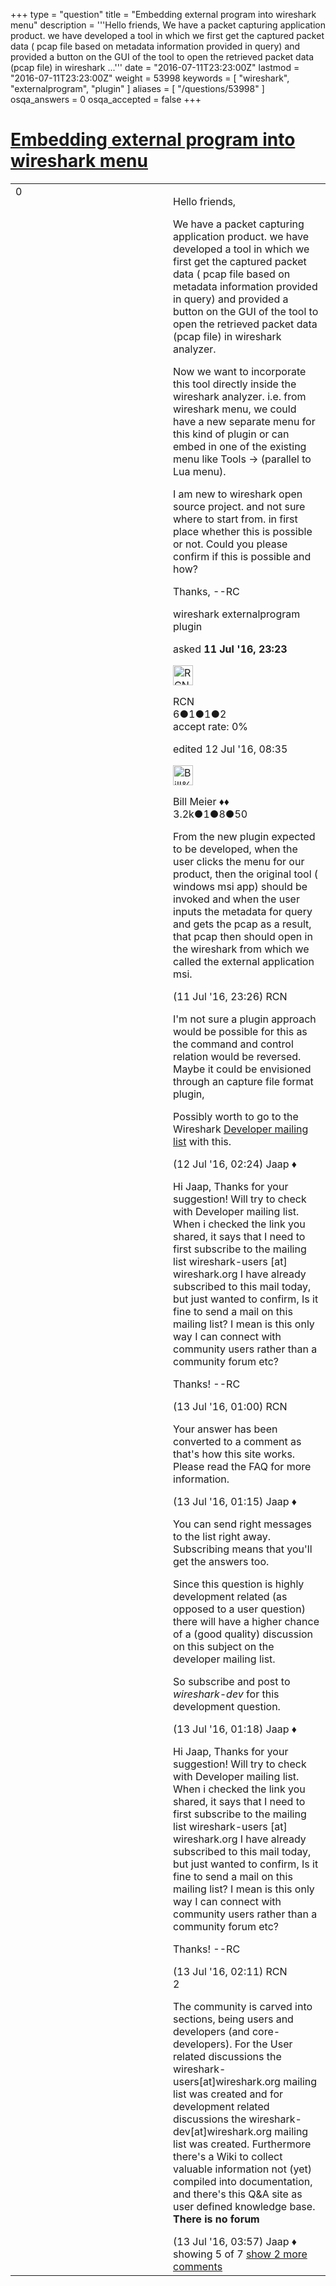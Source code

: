 +++
type = "question"
title = "Embedding external program into wireshark menu"
description = '''Hello friends, We have a packet capturing application product. we have developed a tool in which we first get the captured packet data ( pcap file based on metadata information provided in query) and provided a button on the GUI of the tool to open the retrieved packet data (pcap file) in wireshark ...'''
date = "2016-07-11T23:23:00Z"
lastmod = "2016-07-11T23:23:00Z"
weight = 53998
keywords = [ "wireshark", "externalprogram", "plugin" ]
aliases = [ "/questions/53998" ]
osqa_answers = 0
osqa_accepted = false
+++

<div class="headNormal">

# [Embedding external program into wireshark menu](/questions/53998/embedding-external-program-into-wireshark-menu)

</div>

<div id="main-body">

<div id="askform">

<table id="question-table" style="width:100%;"><colgroup><col style="width: 50%" /><col style="width: 50%" /></colgroup><tbody><tr class="odd"><td style="width: 30px; vertical-align: top"><div class="vote-buttons"><div id="post-53998-score" class="post-score" title="current number of votes">0</div><div id="favorite-count" class="favorite-count"></div></div></td><td><div id="item-right"><div class="question-body"><p>Hello friends,</p><p>We have a packet capturing application product. we have developed a tool in which we first get the captured packet data ( pcap file based on metadata information provided in query) and provided a button on the GUI of the tool to open the retrieved packet data (pcap file) in wireshark analyzer.</p><p>Now we want to incorporate this tool directly inside the wireshark analyzer. i.e. from wireshark menu, we could have a new separate menu for this kind of plugin or can embed in one of the existing menu like Tools -&gt; (parallel to Lua menu).</p><p>I am new to wireshark open source project. and not sure where to start from. in first place whether this is possible or not. Could you please confirm if this is possible and how?</p><p>Thanks, --RC</p></div><div id="question-tags" class="tags-container tags">wireshark externalprogram plugin</div><div id="question-controls" class="post-controls"></div><div class="post-update-info-container"><div class="post-update-info post-update-info-user"><p>asked <strong>11 Jul '16, 23:23</strong></p><img src="https://secure.gravatar.com/avatar/efec6be825a045639f846c648f7f7aca?s=32&amp;d=identicon&amp;r=g" class="gravatar" width="32" height="32" alt="RCN&#39;s gravatar image" /><p>RCN<br />
<span class="score" title="6 reputation points">6</span><span title="1 badges"><span class="badge1">●</span><span class="badgecount">1</span></span><span title="1 badges"><span class="silver">●</span><span class="badgecount">1</span></span><span title="2 badges"><span class="bronze">●</span><span class="badgecount">2</span></span><br />
<span class="accept_rate" title="Rate of the user&#39;s accepted answers">accept rate:</span> <span title="RCN has no accepted answers">0%</span></p></div><div class="post-update-info post-update-info-edited"><p>edited 12 Jul '16, 08:35</p><img src="https://secure.gravatar.com/avatar/bfb20acfe44690473b10c7963b5d4a18?s=32&amp;d=identicon&amp;r=g" class="gravatar" width="32" height="32" alt="Bill%20Meier&#39;s gravatar image" /><p>Bill Meier ♦♦<br />
<span class="score" title="3180 reputation points"><span>3.2k</span></span><span title="1 badges"><span class="badge1">●</span><span class="badgecount">1</span></span><span title="8 badges"><span class="silver">●</span><span class="badgecount">8</span></span><span title="50 badges"><span class="bronze">●</span><span class="badgecount">50</span></span></p></div></div><div id="comments-container-53998" class="comments-container"><span id="53999"></span><div id="comment-53999" class="comment"><div id="post-53999-score" class="comment-score"></div><div class="comment-text"><p>From the new plugin expected to be developed, when the user clicks the menu for our product, then the original tool ( windows msi app) should be invoked and when the user inputs the metadata for query and gets the pcap as a result, that pcap then should open in the wireshark from which we called the external application msi.</p></div><div id="comment-53999-info" class="comment-info"><span class="comment-age">(11 Jul '16, 23:26)</span> RCN</div></div><span id="54004"></span><div id="comment-54004" class="comment"><div id="post-54004-score" class="comment-score"></div><div class="comment-text"><p>I'm not sure a plugin approach would be possible for this as the command and control relation would be reversed. Maybe it could be envisioned through an capture file format plugin,</p><p>Possibly worth to go to the Wireshark <a href="https://www.wireshark.org/lists/">Developer mailing list</a> with this.</p></div><div id="comment-54004-info" class="comment-info"><span class="comment-age">(12 Jul '16, 02:24)</span> Jaap ♦</div></div><span id="54020"></span><div id="comment-54020" class="comment"><div id="post-54020-score" class="comment-score"></div><div class="comment-text"><p>Hi Jaap, Thanks for your suggestion! Will try to check with Developer mailing list. When i checked the link you shared, it says that I need to first subscribe to the mailing list wireshark-users [at] wireshark.org I have already subscribed to this mail today, but just wanted to confirm, Is it fine to send a mail on this mailing list? I mean is this only way I can connect with community users rather than a community forum etc?</p><p>Thanks! --RC</p></div><div id="comment-54020-info" class="comment-info"><span class="comment-age">(13 Jul '16, 01:00)</span> RCN</div></div><span id="54021"></span><div id="comment-54021" class="comment"><div id="post-54021-score" class="comment-score"></div><div class="comment-text"><p>Your answer has been converted to a comment as that's how this site works. Please read the FAQ for more information.</p></div><div id="comment-54021-info" class="comment-info"><span class="comment-age">(13 Jul '16, 01:15)</span> Jaap ♦</div></div><span id="54022"></span><div id="comment-54022" class="comment not_top_scorer"><div id="post-54022-score" class="comment-score"></div><div class="comment-text"><p>You can send right messages to the list right away. Subscribing means that you'll get the answers too.</p><p>Since this question is highly development related (as opposed to a user question) there will have a higher chance of a (good quality) discussion on this subject on the developer mailing list.</p><p>So subscribe and post to <em>wireshark-dev</em> for this development question.</p></div><div id="comment-54022-info" class="comment-info"><span class="comment-age">(13 Jul '16, 01:18)</span> Jaap ♦</div></div><span id="54023"></span><div id="comment-54023" class="comment not_top_scorer"><div id="post-54023-score" class="comment-score"></div><div class="comment-text"><p>Hi Jaap, Thanks for your suggestion! Will try to check with Developer mailing list. When i checked the link you shared, it says that I need to first subscribe to the mailing list wireshark-users [at] wireshark.org I have already subscribed to this mail today, but just wanted to confirm, Is it fine to send a mail on this mailing list? I mean is this only way I can connect with community users rather than a community forum etc?</p><p>Thanks! --RC</p></div><div id="comment-54023-info" class="comment-info"><span class="comment-age">(13 Jul '16, 02:11)</span> RCN</div></div><span id="54029"></span><div id="comment-54029" class="comment"><div id="post-54029-score" class="comment-score">2</div><div class="comment-text"><p>The community is carved into sections, being users and developers (and core-developers). For the User related discussions the wireshark-users[at]wireshark.org mailing list was created and for development related discussions the wireshark-dev[at]wireshark.org mailing list was created. Furthermore there's a Wiki to collect valuable information not (yet) compiled into documentation, and there's this Q&amp;A site as user defined knowledge base. <strong>There is no forum</strong></p></div><div id="comment-54029-info" class="comment-info"><span class="comment-age">(13 Jul '16, 03:57)</span> Jaap ♦</div></div></div><div id="comment-tools-53998" class="comment-tools"><span class="comments-showing"> showing 5 of 7 </span> <a href="#" class="show-all-comments-link">show 2 more comments</a></div><div class="clear"></div><div id="comment-53998-form-container" class="comment-form-container"></div><div class="clear"></div></div></td></tr></tbody></table>

</div>

</div>


